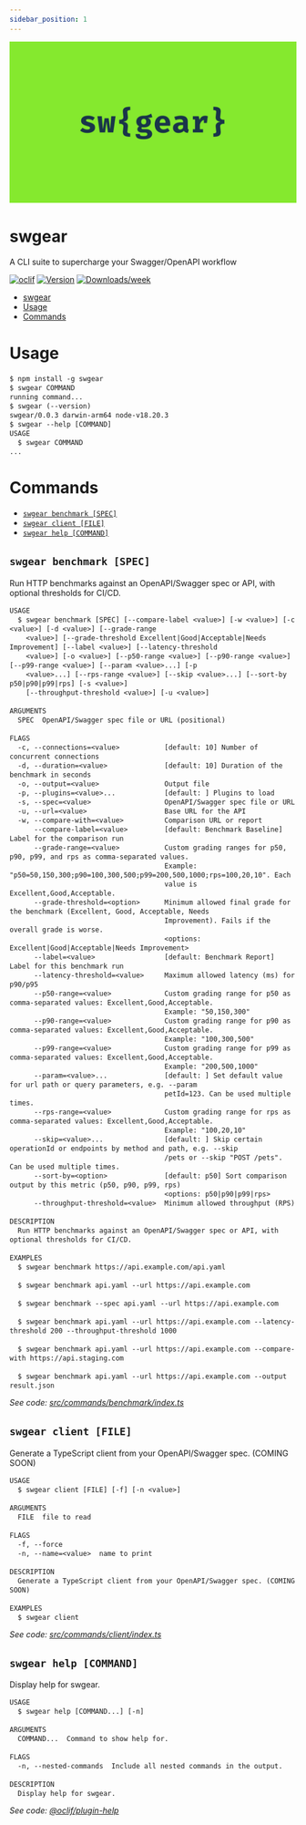 ```yaml
---
sidebar_position: 1
---
```


![Header](https://raw.githubusercontent.com/aldhosutra/swgear/HEAD/website/static/img/docusaurus-social-card.jpg)

# swgear

A CLI suite to supercharge your Swagger/OpenAPI workflow

[![oclif](https://img.shields.io/badge/cli-oclif-brightgreen.svg)](https://oclif.io)
[![Version](https://img.shields.io/npm/v/swgear.svg)](https://npmjs.org/package/swgear)
[![Downloads/week](https://img.shields.io/npm/dw/swgear.svg)](https://npmjs.org/package/swgear)

<!-- toc -->

- [swgear](#swgear)
- [Usage](#usage)
- [Commands](#commands)
<!-- tocstop -->

# Usage

<!-- usage -->

```sh-session
$ npm install -g swgear
$ swgear COMMAND
running command...
$ swgear (--version)
swgear/0.0.3 darwin-arm64 node-v18.20.3
$ swgear --help [COMMAND]
USAGE
  $ swgear COMMAND
...
```

<!-- usagestop -->

# Commands

<!-- commands -->

- [`swgear benchmark [SPEC]`](#swgear-benchmark-spec)
- [`swgear client [FILE]`](#swgear-client-file)
- [`swgear help [COMMAND]`](#swgear-help-command)

## `swgear benchmark [SPEC]`

Run HTTP benchmarks against an OpenAPI/Swagger spec or API, with optional thresholds for CI/CD.

```
USAGE
  $ swgear benchmark [SPEC] [--compare-label <value>] [-w <value>] [-c <value>] [-d <value>] [--grade-range
    <value>] [--grade-threshold Excellent|Good|Acceptable|Needs Improvement] [--label <value>] [--latency-threshold
    <value>] [-o <value>] [--p50-range <value>] [--p90-range <value>] [--p99-range <value>] [--param <value>...] [-p
    <value>...] [--rps-range <value>] [--skip <value>...] [--sort-by p50|p90|p99|rps] [-s <value>]
    [--throughput-threshold <value>] [-u <value>]

ARGUMENTS
  SPEC  OpenAPI/Swagger spec file or URL (positional)

FLAGS
  -c, --connections=<value>           [default: 10] Number of concurrent connections
  -d, --duration=<value>              [default: 10] Duration of the benchmark in seconds
  -o, --output=<value>                Output file
  -p, --plugins=<value>...            [default: ] Plugins to load
  -s, --spec=<value>                  OpenAPI/Swagger spec file or URL
  -u, --url=<value>                   Base URL for the API
  -w, --compare-with=<value>          Comparison URL or report
      --compare-label=<value>         [default: Benchmark Baseline] Label for the comparison run
      --grade-range=<value>           Custom grading ranges for p50, p90, p99, and rps as comma-separated values.
                                      Example: "p50=50,150,300;p90=100,300,500;p99=200,500,1000;rps=100,20,10". Each
                                      value is Excellent,Good,Acceptable.
      --grade-threshold=<option>      Minimum allowed final grade for the benchmark (Excellent, Good, Acceptable, Needs
                                      Improvement). Fails if the overall grade is worse.
                                      <options: Excellent|Good|Acceptable|Needs Improvement>
      --label=<value>                 [default: Benchmark Report] Label for this benchmark run
      --latency-threshold=<value>     Maximum allowed latency (ms) for p90/p95
      --p50-range=<value>             Custom grading range for p50 as comma-separated values: Excellent,Good,Acceptable.
                                      Example: "50,150,300"
      --p90-range=<value>             Custom grading range for p90 as comma-separated values: Excellent,Good,Acceptable.
                                      Example: "100,300,500"
      --p99-range=<value>             Custom grading range for p99 as comma-separated values: Excellent,Good,Acceptable.
                                      Example: "200,500,1000"
      --param=<value>...              [default: ] Set default value for url path or query parameters, e.g. --param
                                      petId=123. Can be used multiple times.
      --rps-range=<value>             Custom grading range for rps as comma-separated values: Excellent,Good,Acceptable.
                                      Example: "100,20,10"
      --skip=<value>...               [default: ] Skip certain operationId or endpoints by method and path, e.g. --skip
                                      /pets or --skip "POST /pets". Can be used multiple times.
      --sort-by=<option>              [default: p50] Sort comparison output by this metric (p50, p90, p99, rps)
                                      <options: p50|p90|p99|rps>
      --throughput-threshold=<value>  Minimum allowed throughput (RPS)

DESCRIPTION
  Run HTTP benchmarks against an OpenAPI/Swagger spec or API, with optional thresholds for CI/CD.

EXAMPLES
  $ swgear benchmark https://api.example.com/api.yaml

  $ swgear benchmark api.yaml --url https://api.example.com

  $ swgear benchmark --spec api.yaml --url https://api.example.com

  $ swgear benchmark api.yaml --url https://api.example.com --latency-threshold 200 --throughput-threshold 1000

  $ swgear benchmark api.yaml --url https://api.example.com --compare-with https://api.staging.com

  $ swgear benchmark api.yaml --url https://api.example.com --output result.json
```

_See code: [src/commands/benchmark/index.ts](https://github.com/aldhosutra/swgear/blob/v0.0.3/src/commands/benchmark/index.ts)_

## `swgear client [FILE]`

Generate a TypeScript client from your OpenAPI/Swagger spec. (COMING SOON)

```
USAGE
  $ swgear client [FILE] [-f] [-n <value>]

ARGUMENTS
  FILE  file to read

FLAGS
  -f, --force
  -n, --name=<value>  name to print

DESCRIPTION
  Generate a TypeScript client from your OpenAPI/Swagger spec. (COMING SOON)

EXAMPLES
  $ swgear client
```

_See code: [src/commands/client/index.ts](https://github.com/aldhosutra/swgear/blob/v0.0.3/src/commands/client/index.ts)_

## `swgear help [COMMAND]`

Display help for swgear.

```
USAGE
  $ swgear help [COMMAND...] [-n]

ARGUMENTS
  COMMAND...  Command to show help for.

FLAGS
  -n, --nested-commands  Include all nested commands in the output.

DESCRIPTION
  Display help for swgear.
```

_See code: [@oclif/plugin-help](https://github.com/oclif/plugin-help/blob/v6.2.29/src/commands/help.ts)_

<!-- commandsstop -->
